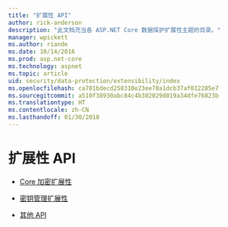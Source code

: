 ```yaml
---
title: "扩展性 API"
author: rick-anderson
description: "此文档充当各 ASP.NET Core 数据保护扩展性主题的目录。"
manager: wpickett
ms.author: riande
ms.date: 10/14/2016
ms.prod: asp.net-core
ms.technology: aspnet
ms.topic: article
uid: security/data-protection/extensibility/index
ms.openlocfilehash: ca781bdecd258310e23ee78a1dcb37af012285e7
ms.sourcegitcommit: a510f38930abc84c4b302029d019a34dfe76823b
ms.translationtype: HT
ms.contentlocale: zh-CN
ms.lasthandoff: 01/30/2018
---
```

# <a name="extensibility-apis"></a>扩展性 API

* [Core 加密扩展性](core-crypto.md)

* [密钥管理扩展性](key-management.md)

* [其他 API](misc-apis.md)
